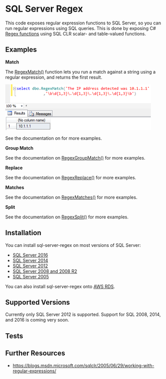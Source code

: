 # SQL Server Regex

This code exposes regular expression functions to SQL Server, so you can run regular expressions using SQL queries. This is done by exposing C# [Regex functions](https://msdn.microsoft.com/en-us/library/system.text.regularexpressions.regex(v=vs.110).aspx) using SQL CLR scalar- and table-valued functions.

## Examples

**Match**

The [RegexMatch()](https://github.com/DevNambi/sql-server-regex/blob/master/examples/match.md) function lets you run a match against a string using a regular expression, and returns the first result.

![Match SSMS example](/examples/match-1.png)

See the documentation on  for more examples.

**Group Match**

See the documentation on [RegexGroupMatch()](https://github.com/DevNambi/sql-server-regex/blob/master/examples/group-match.md) for more examples.

**Replace**

See the documentation on [RegexReplace()](https://github.com/DevNambi/sql-server-regex/blob/master/examples/replace.md) for more examples.

**Matches**

See the documentation on [RegexMatches()](https://github.com/DevNambi/sql-server-regex/blob/master/examples/matches.md) for more examples.

**Split**

See the documentation on [RegexSplit()](https://github.com/DevNambi/sql-server-regex/blob/master/examples/split.md) for more examples.


## Installation

You can install sql-server-regex on most versions of SQL Server:

* [SQL Server 2016](https://github.com/DevNambi/sql-server-regex/blob/master/install/sql-2016.md)
* [SQL Server 2014](https://github.com/DevNambi/sql-server-regex/blob/master/install/sql-2014.md)
* [SQL Server 2012](https://github.com/DevNambi/sql-server-regex/blob/master/install/sql-2012.md)
* [SQL Server 2008 and 2008 R2](https://github.com/DevNambi/sql-server-regex/blob/master/install/sql-2008.md)
* [SQL Server 2005](https://github.com/DevNambi/sql-server-regex/blob/master/install/sql-2005.md)

You can also install sql-server-regex onto [AWS RDS](https://github.com/DevNambi/sql-server-regex/blob/master/install/aws-rds.md).








## Supported Versions

Currently only SQL Server 2012 is supported. Support for SQL 2008, 2014, and 2016 is coming very soon.


## Tests



## Further Resources

* https://blogs.msdn.microsoft.com/sqlclr/2005/06/29/working-with-regular-expressions/